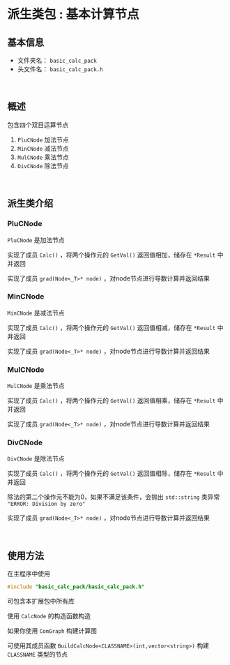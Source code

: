 # 派生类包 : 基本计算节点

## 基本信息

- 文件夹名： `basic_calc_pack`
- 头文件名： `basic_calc_pack.h`

<br/>

## 概述

包含四个双目运算节点

1. `PluCNode` 加法节点
2. `MinCNode` 减法节点
3. `MulCNode` 乘法节点
4. `DivCNode` 除法节点

<br/>

## 派生类介绍

### PluCNode

`PluCNode` 是加法节点

实现了成员 `Calc()` ，将两个操作元的 `GetVal()` 返回值相加，储存在 `*Result` 中并返回

实现了成员 `grad(Node<_T>* node)` ，对node节点进行导数计算并返回结果 

### MinCNode

`MinCNode` 是减法节点

实现了成员 `Calc()` ，将两个操作元的 `GetVal()` 返回值相减，储存在 `*Result` 中并返回

实现了成员 `grad(Node<_T>* node)` ，对node节点进行导数计算并返回结果 

### MulCNode

`MulCNode` 是乘法节点

实现了成员 `Calc()` ，将两个操作元的 `GetVal()` 返回值相乘，储存在 `*Result` 中并返回

实现了成员 `grad(Node<_T>* node)` ，对node节点进行导数计算并返回结果 

### DivCNode

`DivCNode` 是除法节点

实现了成员 `Calc()` ，将两个操作元的 `GetVal()` 返回值相除，储存在 `*Result` 中并返回

除法的第二个操作元不能为0，如果不满足该条件，会抛出 `std::string` 类异常 `"ERROR: Division by zero"`

实现了成员 `grad(Node<_T>* node)` ，对node节点进行导数计算并返回结果 

<br/>

## 使用方法

在主程序中使用 

```c++
#include "basic_calc_pack/basic_calc_pack.h"
```

可包含本扩展包中所有库

使用 `CalcNode` 的构造函数构造

如果你使用 `ComGraph` 构建计算图

可使用其成员函数 `BuildCalcNode<CLASSNAME>(int,vector<string>)` 构建 `CLASSNAME` 类型的节点
